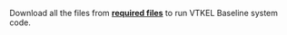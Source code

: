 Download all the files from [**required files**](https://figshare.com/articles/VTKEL_resource_files/8247770/2) to run VTKEL Baseline system code.
